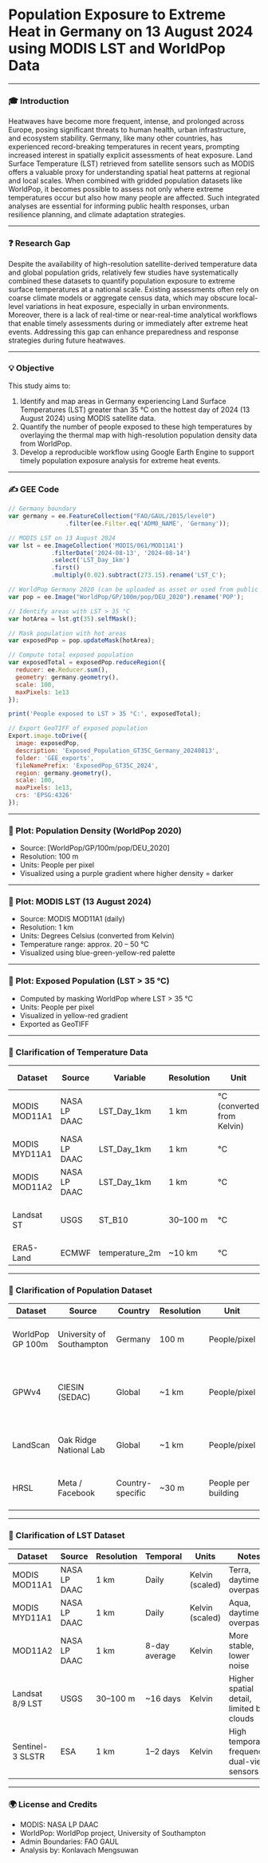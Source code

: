# Population Exposure to Extreme Heat in Germany on 13 August 2024 using MODIS LST and WorldPop Data

---

### 🎓 Introduction

Heatwaves have become more frequent, intense, and prolonged across Europe, posing significant threats to human health, urban infrastructure, and ecosystem stability. Germany, like many other countries, has experienced record-breaking temperatures in recent years, prompting increased interest in spatially explicit assessments of heat exposure. Land Surface Temperature (LST) retrieved from satellite sensors such as MODIS offers a valuable proxy for understanding spatial heat patterns at regional and local scales. When combined with gridded population datasets like WorldPop, it becomes possible to assess not only where extreme temperatures occur but also how many people are affected. Such integrated analyses are essential for informing public health responses, urban resilience planning, and climate adaptation strategies.

---

### ❓ Research Gap

Despite the availability of high-resolution satellite-derived temperature data and global population grids, relatively few studies have systematically combined these datasets to quantify population exposure to extreme surface temperatures at a national scale. Existing assessments often rely on coarse climate models or aggregate census data, which may obscure local-level variations in heat exposure, especially in urban environments. Moreover, there is a lack of real-time or near-real-time analytical workflows that enable timely assessments during or immediately after extreme heat events. Addressing this gap can enhance preparedness and response strategies during future heatwaves.

---

### 💡 Objective

This study aims to:

1. Identify and map areas in Germany experiencing Land Surface Temperatures (LST) greater than 35 °C on the hottest day of 2024 (13 August 2024) using MODIS satellite data.
2. Quantify the number of people exposed to these high temperatures by overlaying the thermal map with high-resolution population density data from WorldPop.
3. Develop a reproducible workflow using Google Earth Engine to support timely population exposure analysis for extreme heat events.

---

### ✍️ GEE Code

```javascript
// Germany boundary
var germany = ee.FeatureCollection("FAO/GAUL/2015/level0")
                .filter(ee.Filter.eq('ADM0_NAME', 'Germany'));

// MODIS LST on 13 August 2024
var lst = ee.ImageCollection('MODIS/061/MOD11A1')
            .filterDate('2024-08-13', '2024-08-14')
            .select('LST_Day_1km')
            .first()
            .multiply(0.02).subtract(273.15).rename('LST_C');

// WorldPop Germany 2020 (can be uploaded as asset or used from public source)
var pop = ee.Image("WorldPop/GP/100m/pop/DEU_2020").rename('POP');

// Identify areas with LST > 35 °C
var hotArea = lst.gt(35).selfMask();

// Mask population with hot areas
var exposedPop = pop.updateMask(hotArea);

// Compute total exposed population
var exposedTotal = exposedPop.reduceRegion({
  reducer: ee.Reducer.sum(),
  geometry: germany.geometry(),
  scale: 100,
  maxPixels: 1e13
});

print('People exposed to LST > 35 °C:', exposedTotal);

// Export GeoTIFF of exposed population
Export.image.toDrive({
  image: exposedPop,
  description: 'Exposed_Population_GT35C_Germany_20240813',
  folder: 'GEE_exports',
  fileNamePrefix: 'ExposedPop_GT35C_2024',
  region: germany.geometry(),
  scale: 100,
  maxPixels: 1e13,
  crs: 'EPSG:4326'
});
```

---

### 🔻 Plot: Population Density (WorldPop 2020)

* Source: \[WorldPop/GP/100m/pop/DEU\_2020]
* Resolution: 100 m
* Units: People per pixel
* Visualized using a purple gradient where higher density = darker

---

### 🔻 Plot: MODIS LST (13 August 2024)

* Source: MODIS MOD11A1 (daily)
* Resolution: 1 km
* Units: Degrees Celsius (converted from Kelvin)
* Temperature range: approx. 20 – 50 °C
* Visualized using blue-green-yellow-red palette

---

### 🔻 Plot: Exposed Population (LST > 35 °C)

* Computed by masking WorldPop where LST > 35 °C
* Units: People per pixel
* Visualized in yellow-red gradient
* Exported as GeoTIFF

---

### 🔹 Clarification of Temperature Data

| Dataset       | Source       | Variable        | Resolution | Unit                       | Temporal Coverage             |
| ------------- | ------------ | --------------- | ---------- | -------------------------- | ----------------------------- |
| MODIS MOD11A1 | NASA LP DAAC | LST\_Day\_1km   | 1 km       | °C (converted from Kelvin) | Daily (Terra, daytime)        |
| MODIS MYD11A1 | NASA LP DAAC | LST\_Day\_1km   | 1 km       | °C                         | Daily (Aqua, daytime)         |
| MODIS MOD11A2 | NASA LP DAAC | LST\_Day\_1km   | 1 km       | °C                         | 8-day composite               |
| Landsat ST    | USGS         | ST\_B10         | 30–100 m   | °C                         | 16-day revisit, cloud-limited |
| ERA5-Land     | ECMWF        | temperature\_2m | \~10 km    | °C                         | Hourly, daily                 |

---

### 🔹 Clarification of Population Dataset

| Dataset          | Source                    | Country          | Resolution | Unit                | Description                                     |
| ---------------- | ------------------------- | ---------------- | ---------- | ------------------- | ----------------------------------------------- |
| WorldPop GP 100m | University of Southampton | Germany          | 100 m      | People/pixel        | Gridded population estimates for 2020           |
| GPWv4            | CIESIN (SEDAC)            | Global           | \~1 km     | People/pixel        | Census-based distribution with minimal modeling |
| LandScan         | Oak Ridge National Lab    | Global           | \~1 km     | People/pixel        | Ambient population (day/night average)          |
| HRSL             | Meta / Facebook           | Country-specific | \~30 m     | People per building | ML-based building detection + census            |

---

### 🔹 Clarification of LST Dataset

| Dataset          | Source       | Resolution | Temporal      | Units           | Notes                                      |
| ---------------- | ------------ | ---------- | ------------- | --------------- | ------------------------------------------ |
| MODIS MOD11A1    | NASA LP DAAC | 1 km       | Daily         | Kelvin (scaled) | Terra, daytime overpass                    |
| MODIS MYD11A1    | NASA LP DAAC | 1 km       | Daily         | Kelvin (scaled) | Aqua, daytime overpass                     |
| MOD11A2          | NASA LP DAAC | 1 km       | 8-day average | Kelvin          | More stable, lower noise                   |
| Landsat 8/9 LST  | USGS         | 30–100 m   | \~16 days     | Kelvin          | Higher spatial detail, limited by clouds   |
| Sentinel-3 SLSTR | ESA          | 1 km       | 1–2 days      | Kelvin          | High temporal frequency, dual-view sensors |

---

### 🌍 License and Credits

* MODIS: NASA LP DAAC
* WorldPop: WorldPop project, University of Southampton
* Admin Boundaries: FAO GAUL
* Analysis by: Konlavach Mengsuwan
